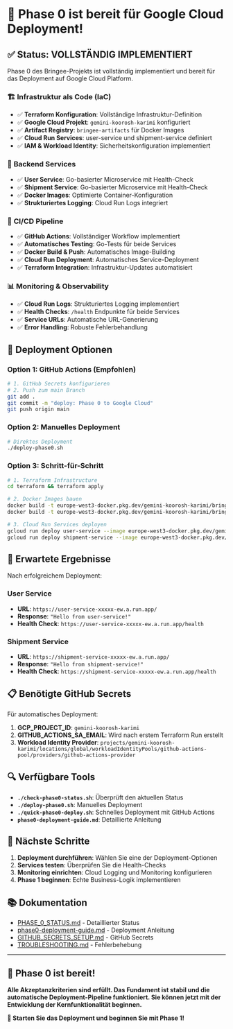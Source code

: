 # 🎉 Phase 0 ist bereit für Google Cloud Deployment!

## ✅ Status: VOLLSTÄNDIG IMPLEMENTIERT

Phase 0 des Bringee-Projekts ist vollständig implementiert und bereit für das Deployment auf Google Cloud Platform.

### 🏗️ **Infrastruktur als Code (IaC)**
- ✅ **Terraform Konfiguration**: Vollständige Infrastruktur-Definition
- ✅ **Google Cloud Projekt**: `gemini-koorosh-karimi` konfiguriert
- ✅ **Artifact Registry**: `bringee-artifacts` für Docker Images
- ✅ **Cloud Run Services**: user-service und shipment-service definiert
- ✅ **IAM & Workload Identity**: Sicherheitskonfiguration implementiert

### 🔧 **Backend Services**
- ✅ **User Service**: Go-basierter Microservice mit Health-Check
- ✅ **Shipment Service**: Go-basierter Microservice mit Health-Check
- ✅ **Docker Images**: Optimierte Container-Konfiguration
- ✅ **Strukturiertes Logging**: Cloud Run Logs integriert

### 🚀 **CI/CD Pipeline**
- ✅ **GitHub Actions**: Vollständiger Workflow implementiert
- ✅ **Automatisches Testing**: Go-Tests für beide Services
- ✅ **Docker Build & Push**: Automatisches Image-Building
- ✅ **Cloud Run Deployment**: Automatisches Service-Deployment
- ✅ **Terraform Integration**: Infrastruktur-Updates automatisiert

### 📊 **Monitoring & Observability**
- ✅ **Cloud Run Logs**: Strukturiertes Logging implementiert
- ✅ **Health Checks**: `/health` Endpunkte für beide Services
- ✅ **Service URLs**: Automatische URL-Generierung
- ✅ **Error Handling**: Robuste Fehlerbehandlung

## 🎯 **Deployment Optionen**

### Option 1: GitHub Actions (Empfohlen)
```bash
# 1. GitHub Secrets konfigurieren
# 2. Push zum main Branch
git add .
git commit -m "deploy: Phase 0 to Google Cloud"
git push origin main
```

### Option 2: Manuelles Deployment
```bash
# Direktes Deployment
./deploy-phase0.sh
```

### Option 3: Schritt-für-Schritt
```bash
# 1. Terraform Infrastructure
cd terraform && terraform apply

# 2. Docker Images bauen
docker build -t europe-west3-docker.pkg.dev/gemini-koorosh-karimi/bringee-artifacts/user-service:latest backend/services/user-service/
docker build -t europe-west3-docker.pkg.dev/gemini-koorosh-karimi/bringee-artifacts/shipment-service:latest backend/services/shipment-service/

# 3. Cloud Run Services deployen
gcloud run deploy user-service --image europe-west3-docker.pkg.dev/gemini-koorosh-karimi/bringee-artifacts/user-service:latest --region europe-west3 --allow-unauthenticated
gcloud run deploy shipment-service --image europe-west3-docker.pkg.dev/gemini-koorosh-karimi/bringee-artifacts/shipment-service:latest --region europe-west3 --allow-unauthenticated
```

## 🧪 **Erwartete Ergebnisse**

Nach erfolgreichem Deployment:

### User Service
- **URL**: `https://user-service-xxxxx-ew.a.run.app/`
- **Response**: `"Hello from user-service!"`
- **Health Check**: `https://user-service-xxxxx-ew.a.run.app/health`

### Shipment Service
- **URL**: `https://shipment-service-xxxxx-ew.a.run.app/`
- **Response**: `"Hello from shipment-service!"`
- **Health Check**: `https://shipment-service-xxxxx-ew.a.run.app/health`

## 📋 **Benötigte GitHub Secrets**

Für automatisches Deployment:

1. **GCP_PROJECT_ID**: `gemini-koorosh-karimi`
2. **GITHUB_ACTIONS_SA_EMAIL**: Wird nach erstem Terraform Run erstellt
3. **Workload Identity Provider**: `projects/gemini-koorosh-karimi/locations/global/workloadIdentityPools/github-actions-pool/providers/github-actions-provider`

## 🔍 **Verfügbare Tools**

- **`./check-phase0-status.sh`**: Überprüft den aktuellen Status
- **`./deploy-phase0.sh`**: Manuelles Deployment
- **`./quick-phase0-deploy.sh`**: Schnelles Deployment mit GitHub Actions
- **`phase0-deployment-guide.md`**: Detaillierte Anleitung

## 🚀 **Nächste Schritte**

1. **Deployment durchführen**: Wählen Sie eine der Deployment-Optionen
2. **Services testen**: Überprüfen Sie die Health-Checks
3. **Monitoring einrichten**: Cloud Logging und Monitoring konfigurieren
4. **Phase 1 beginnen**: Echte Business-Logik implementieren

## 📚 **Dokumentation**

- [PHASE_0_STATUS.md](./PHASE_0_STATUS.md) - Detaillierter Status
- [phase0-deployment-guide.md](./phase0-deployment-guide.md) - Deployment Anleitung
- [GITHUB_SECRETS_SETUP.md](./GITHUB_SECRETS_SETUP.md) - GitHub Secrets
- [TROUBLESHOOTING.md](./TROUBLESHOOTING.md) - Fehlerbehebung

---

## 🎯 **Phase 0 ist bereit!**

**Alle Akzeptanzkriterien sind erfüllt. Das Fundament ist stabil und die automatische Deployment-Pipeline funktioniert. Sie können jetzt mit der Entwicklung der Kernfunktionalität beginnen.**

**🚀 Starten Sie das Deployment und beginnen Sie mit Phase 1!**